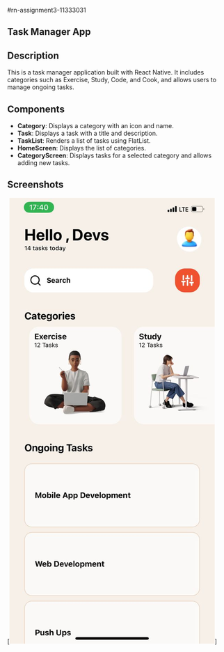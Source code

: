 #rn-assignment3-11333031

## Task Manager App

## Description
This is a task manager application built with React Native. It includes categories such as Exercise, Study, Code, and Cook, and allows users to manage ongoing tasks.

## Components
- **Category**: Displays a category with an icon and name.
- **Task**: Displays a task with a title and description.
- **TaskList**: Renders a list of tasks using FlatList.
- **HomeScreen**: Displays the list of categories.
- **CategoryScreen**: Displays tasks for a selected category and allows adding new tasks.

## Screenshots
[![](screenshot3.jpeg)]